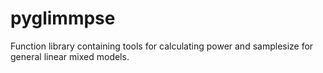 # pyglimmpse
Function library containing tools for calculating power and samplesize for general linear mixed models.

